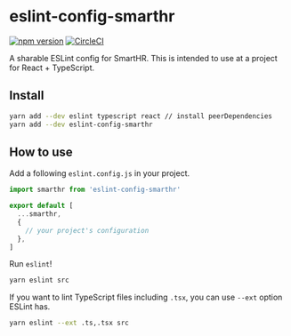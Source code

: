 # eslint-config-smarthr

[![npm version](https://badge.fury.io/js/eslint-config-smarthr.svg)](https://badge.fury.io/js/eslint-config-smarthr)
[![CircleCI](https://circleci.com/gh/kufu/eslint-config-smarthr.svg?style=shield)](https://circleci.com/gh/kufu/eslint-config-smarthr)


A sharable ESLint config for SmartHR.
This is intended to use at a project for React + TypeScript.

## Install

```sh
yarn add --dev eslint typescript react // install peerDependencies
yarn add --dev eslint-config-smarthr
```

## How to use

Add a following `eslint.config.js` in your project.

```js
import smarthr from 'eslint-config-smarthr'

export default [
  ...smarthr,
  {
    // your project's configuration
  },
]
```

Run `eslint`!

```sh
yarn eslint src
```

If you want to lint TypeScript files including `.tsx`, you can use `--ext` option ESLint has.

```sh
yarn eslint --ext .ts,.tsx src
```

